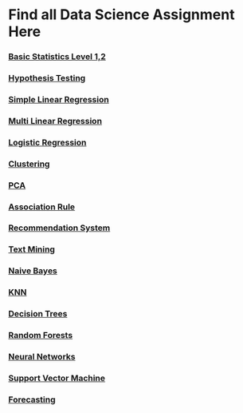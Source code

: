 
# Find all Data Science Assignment Here

### [Basic Statistics Level 1,2](https://github.com/MupparajuVinay20/DATA-SCIENCE-ASSIGNMENTS/tree/main/BASIC%20STATISTICS%20LEVEL%20-%201%2C2)

### [Hypothesis Testing](https://github.com/MupparajuVinay20/DATA-SCIENCE-ASSIGNMENTS/tree/main/HYPOTHESIS%20TESTING)

### [Simple Linear Regression](https://github.com/MupparajuVinay20/DATA-SCIENCE-ASSIGNMENTS/tree/main/SIMPLE%20LINEAR%20REGRESSION)

### [Multi Linear Regression](https://github.com/MupparajuVinay20/DATA-SCIENCE-ASSIGNMENTS/tree/main/MULTI%20LINEAR%20REGRESSION)

### [Logistic Regression](https://github.com/MupparajuVinay20/DATA-SCIENCE-ASSIGNMENTS/tree/main/LOGISTIC%20REGRESSION)

### [Clustering](https://github.com/MupparajuVinay20/DATA-SCIENCE-ASSIGNMENTS/tree/main/CLUSTERING)

### [PCA](https://github.com/MupparajuVinay20/DATA-SCIENCE-ASSIGNMENTS/tree/main/PCA)

### [Association Rule](https://github.com/MupparajuVinay20/DATA-SCIENCE-ASSIGNMENTS/tree/main/ASSOCIATION_RULES)

### [Recommendation System](https://github.com/MupparajuVinay20/DATA-SCIENCE-ASSIGNMENTS/tree/main/RECOMMENDATION%20SYSTEM)

### [Text Mining ](https://github.com/MupparajuVinay20/DATA-SCIENCE-ASSIGNMENTS/tree/main/TEXT%20MINING)

### [Naive Bayes](https://github.com/MupparajuVinay20/DATA-SCIENCE-ASSIGNMENTS/tree/main/NAIVE%20BAYES)

### [KNN](https://github.com/MupparajuVinay20/DATA-SCIENCE-ASSIGNMENTS/tree/main/KNN)

### [Decision Trees](https://github.com/MupparajuVinay20/DATA-SCIENCE-ASSIGNMENTS/tree/main/DECISION%20TREES)

### [Random Forests](https://github.com/MupparajuVinay20/DATA-SCIENCE-ASSIGNMENTS/tree/main/RANDOM%20FORESTS)

### [Neural Networks ](https://github.com/MupparajuVinay20/DATA-SCIENCE-ASSIGNMENTS/tree/main/NEURAL%20NETWORKS)

### [Support Vector Machine](https://github.com/MupparajuVinay20/DATA-SCIENCE-ASSIGNMENTS/tree/main/SUPPORT%20VECTOR%20MACHINES)

### [Forecasting](https://github.com/MupparajuVinay20/DATA-SCIENCE-ASSIGNMENTS/tree/main/FORECASTING)

